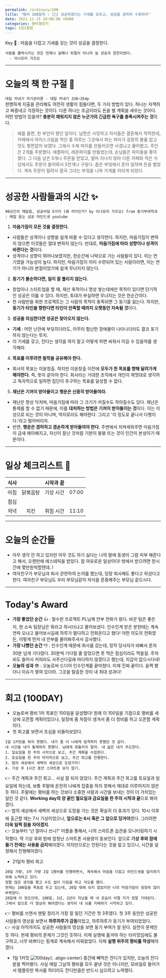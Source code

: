 ```yaml
---
permalink: /ordinary/100
title: "평비 100일차 : [💯] 성공하겠다는 기세를 갖추고, 성공을 겸허히 수용하라"
date: 2021-11-15 20:00:00 +0900
categories: 평비챌린지
tags: 1일1평범
---  
```

Key 🔑 : 마음을 다잡고 기세를 갖는 것이 성공을 결정한다.  
```
사람을 몰락시키는 것은 언제나 실패나 좌절이 아니라 늘 성공과 칭찬이었다.
  - 이나모리 가즈오
```

---
# 오늘의 책 한 구절 📕
`데일 카네기 자기관리론 - 데일 카네기 338~354p`  
현명하게 지출을 관리해도 여전히 생활이 힘들다면, 두 가지 방법이 있다. 하나는 자책하고 짜증내고 걱정하는 것이다. 다른 하나는 조금이라도 돈을 벌 계획을 세우는 것이다. 어떤 방법이 있을까? **충분히 채워지지 않은 누군가의 긴급한 욕구를 충족시켜주는 것**이다.  
> 예를 들면, 한 부인이 했던 일이다. 남편은 사망하고 자식들은 결혼해서 적적한데, 카페에서 아이스크림을 먹던 중 하루는 그곳에서 파는 파이가 굉장히 볼품 없고 맛도 형편없어 보였다. 그래서 수제 파이를 만들어오면 사겠냐고 물어봤고, 주인은 2개를 주문했다. 애플파이, 레몬파이를 만들었는데, 손님들은 파이들을 좋아했다. 그 다음 날은 5개나 주문을 받았고, 얼마 지나지 않아 다른 카페와 작은 식당에서도 주문이 들어와서 5천개나 구웠다. 좁은 부엌에서 혼자 일하며 돈을 벌었다. 계속 주문이 밀려서 결국 그녀는 부엌을 나와 가게를 차리게 되었다.  

---
# 성공한 사람들과의 시간 ✨
`90년간의 깨달음, 성공비밀 5가지 (왜 리더인가? by 이나모리 가즈오) from 동기부여학과 : 매일 듣는 성공 마인드셋 youtube`  
1. **마음가짐이 모든 것을 결정한다.**
  - 사람들은 성격이나 성향을 쉽게 바꿀 수 있다고 생각한다. 하지만, 마음가짐이 변하지 않으면 이것들은 절대 변하지 않는다. 반대로, **마음가짐에 따라 성향이나 성격이 바뀐다는 것**이다.  
  - 성격이나 성향이 뛰어나보였지만, 한순간에 나락으로 가는 사람들이 있다. 이는 연기였을 가능성이 높다. 하지만, 마음가짐이 이미 수련되어 있는 사람이라면, 이는 연기가 아니라 본질이었기에 쉽게 무너지지 않는다.
2. **동기가 불순하다면, 일이 잘 풀리지 않는다.**
  - 창업이나 스타트업을 할 때, 재산 축적이나 명성 쌓는데에만 목적이 있다면 단기적인 성공은 이룰 수 있다. 하지만, 토대가 부실하면 무너지는 것은 한순간이다.
  - 한 사람만을 위한 프로젝트는 그 사람의 목적이 충족되면 그 동기를 잃는다. 하지만, **동기가 타인을 향한다면 타인이 만족할 때까지 오랫동안 지속될 것**이다.
3. **성공을 의심한다면 성공은 찾아오지 않는다.**
  - **기세** : 어떤 난관에 부딪히더라도, 아무리 험난한 장애물이 나타나더라도 결코 포기하지 않는다는 투지.
  - 이 기세를 갖고, 진다는 생각을 하지 말고 어떻게 하면 싸워서 이길 수 있을까를 생각해라.
4. **목표를 이루려면 철학을 공유해야 한다.**
  - 회사의 목표는 이윤창출. 하지만 이윤창출 이전에 **모두가 한 목표를 향해 달려가게 해야한다.** 즉, 뜻이 같아야 한다. 회사라는 거대한 조직에서 개인이 제멋대로 생각하고 독자적으로 일하면 집단이 추구하는 목표를 달성할 수 없다.
5. **재난은 기꺼이 받아들이고 행운은 신중히 받아들여라.**
  - 재난은 항상 닥치며, 마음가짐에 따라 그 크기가 커질수도 작아질수도 있다. 재난은 통제를 할 수 없기 때문에, 이를 **대처하는 방법은 기꺼이 받아들이는 것**이다. 이는 이성으로 되는 것이 아니며, 억지로라도 해야한다. 그리고 '이 정도로 끝나서 다행이다.'라고 털어버리자.
  - 반면, **행운은 겸허하고 겸손하게 받아들여야 한다.** 주변에서 치켜세워주면 마음가짐이 금새 헤이해지고, 자신이 잘난 것처럼 기분이 붕붕 뜨는 것이 인간이 본성이기 때문이다.

---
# 일상 체크리스트 📃

| 식사 |  | 시작과 끝 |  |
|:----:|:----:|:----:|:----:|
| 아침 | 닭볶음탕 | 기상 시간 | 07:00 |
| 점심 |  |  |  |
| 저녁 | 치킨 | 취침 시간 | 11:10 |

---
# 오늘의 순간들
- 아무 생각 안 하고 있지만 아무 것도 하기 싫다는 나의 말에 동생이 그럼 피부 해준다고 해서, 오랜만에 에스테틱을 받았다. 참 여유로운 일상이다! 밖에서 받으려면 한시간에 몇만원씩할텐데..!
- 여자친구가 부모님과 퇴사 관련하여 논의를 했는데, 당장 퇴사해도 좋다고 하셨다고 한다. 여자친구 부모님도 우리 부모님같이 자식을 존중해주는 부모님 같으시다.

---
# Today's Award
- **가장 좋았던 순간** 👍 : 철수한 프로젝트 PL님께 안부 전화가 왔다. 바꾼 팀은 좋은 지, 현 소속 팀장님은 뭐라고 하시더냐고 물어보셨다. 인수인계 받은 분한테는 계속 연락 오냐고 물어보시길래 하루가 멀다하고 전화온다고 했다! 어떤 의도의 전화였든, 이렇게 먼저 내 안부를 물어봐주셔서 감사했다.
- **가장 나빴던 순간** 👎 : 인수인계 때문에 회사를 갔는데, 정작 당사자가 바빠서 혼자 30분 넘게 기다렸다. 30분씩 기다릴 줄 알았으면 못 먹은 점심이라도 먹을걸. 주차비도 들어서 커피라도 사주신다길래 마다하지 않겠다고 했는데, 지갑이 없으시다네!
- **오늘의 성과** 😎 : 오늘로써 드디어 인수인계를 끝마쳤다. 이제 진짜 끝이다. 슬쩍 봤더니 이슈가 쌓여 있더라. 그곳을 탈출한 것이 내 최대 성과다!

---
# 회고 (100DAY)
- 오늘로써 평비 1차 목표인 100일을 달성했다! 원래 이 100일을 기점으로 평비를 세상에 오픈할 계획이었으나, 일정에 좀 차질이 생겨서 좀 더 정비를 하고 오픈할 계획이다.
- 첫 회고를 보면서 초심을 되돌아보았다.
```
1일 1커밋을 하지 못했다. 내가 좀 더 나에게 엄격하지 못했던 것 같다.
내 시간을 내가 통제하지 못했다. 남에게 휘둘리지 말자. 내 삶은 내가 주도한다.
1. 일요일을 한 주의 시작으로 보고, 주간 계획을 수립한다.
2. 토요일을 한 주의 마지막으로 보고, 주간 회고를 진행한다.
3. 밤의 세상에서 새벽의 세상으로 도망가자!
4. 기상 후 1시간 동안 스마트폰 보지 않기.
```
  👉 주간 계획과 주간 회고... 사실 잘 되지 않았다. 주간 계획과 주간 회고를 토요일과 일요일에 하는데, 보통 주말에 온전히 나에게 집중을 하지 못해서 제대로 이루어지지 않은 듯 하다. 주말에는 평비를 하는 것보다 소중한 사람과 시간을 보내는 것이 더 가치있는 일인 것 같다. **Working day의 양 끝인 월요일과 금요일을 한 주의 시작과 끝**으로 봐야겠다.  
  👉 밤의 세상에서 새벽의 세상으로 도망을 가는 것은 확실히 더 효과가 있다. 10시 이후에 출근할 때는 7시 기상이었으나, **앞으로는 6시 혹은 그 앞으로 당겨야**겠다. 그러려면 **더욱 일찍 잠을 자야겠지**.  
  👉 오늘부터 '넌 얼마나 쓰니?' 어플을 통해서, 나의 스마트폰 습관을 모니터링하기 시작했다. 딱 기상 후와 밤에 엄청난 스마트폰 사용량이 돋보인다. 앞으로 **기상 후와 잠에 들기 전에는 사용을 금지**해야겠다. 의지만으로는 안된다는 것을 알고 있으니, 시간을 설정해서 진행해야겠다.

- 21일차 평비 회고
```
20일 가량, 3주 가량 1일 1평비를 진행하면서, 계속해서 마음을 다잡고 마인드셋을 달리하기 위해 노력하고 있다.
정말 많은 생각을 했고 수도 없이 다짐을 하고 각오를 했다.
현재는 100일을 목표로 두고 있는데, 20일 밖에 되지 않았지만 나의 마음가짐이 굉장히 많이 바뀌었다.
20일에 이 정도인데, 100일, 1년, 2년이 지났을 때 내 모습이 어떨 지가 정말 기대된다.
그래서 앞으로 더 열심히 해야겠다는 생각이 내 뇌를 지배하기 시작하고 있다.
```
  👉 평비를 쓰면서 멘탈 정리가 가장 잘 됬던 기간은 첫 3주였다. 첫 3주 동안은 성공한 사람들의 영상을 보면서 **하루하루가 감동**이었고, 하루하루가 동기가 부여되었었다.  
  👉 사실 아직까지도 성공한 사람들의 영상을 보면 동기 부여가 잘 된다. 실천이 문제인 듯 하다. 현재 평비의 문제가 그것인 듯하다. 이제 실행에 옮겨야 하는 타이밍임에도 불구하고, 너무 바쁘다는 핑계로 계속해서 미뤄왔었다. 이제 **실행 위주의 평비를 작성**해야겠다.  

- 1일 1커밋
![100day][100day]{: .align-center}
중간에 빼먹은 잔디가 있지만, 오늘의 잔디밭을 찍어봤다. 사실 매일 그날의 평비를 모두 끝낸 것은 아니지만, 모바일로 들어가서 템플릿만 복사를 하더라도 잔디만큼은 반드시 심으려고 노력했다.

[100day]: ../../assets/images/post/Ordinary/1D1C_100DAY.png